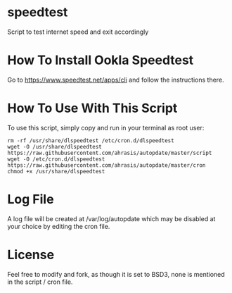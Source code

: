 # speedtest
Script to test internet speed and exit accordingly

# How To Install Ookla Speedtest
Go to https://www.speedtest.net/apps/cli and follow the instructions there.

# How To Use With This Script
To use this script, simply copy and run in your terminal as root user:
```
rm -rf /usr/share/dlspeedtest /etc/cron.d/dlspeedtest
wget -O /usr/share/dlspeedtest https://raw.githubusercontent.com/ahrasis/autopdate/master/script
wget -O /etc/cron.d/dlspeedtest https://raw.githubusercontent.com/ahrasis/autopdate/master/cron
chmod +x /usr/share/dlspeedtest
```

# Log File
A log file will be created at /var/log/autopdate which may be disabled at your choice by editing the cron file.

# License
Feel free to modify and fork, as though it is set to BSD3, none is mentioned in the script / cron file.
